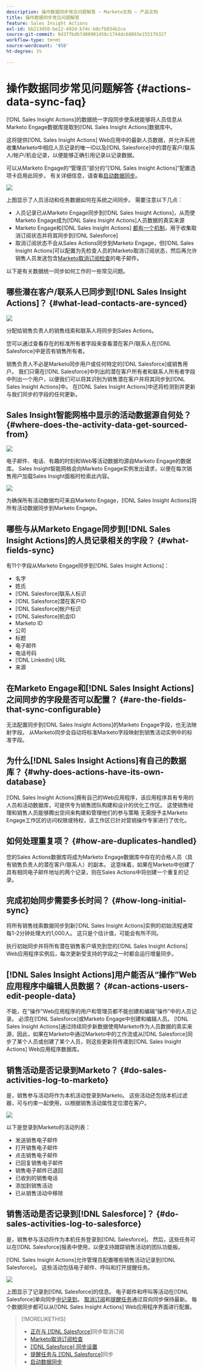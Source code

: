 ```yaml
---
description: 操作数据同步常见问题解答 — Marketo文档 — 产品文档
title: 操作数据同步常见问题解答
feature: Sales Insight Actions
exl-id: bb213d50-be22-492d-b74c-b8cfb834b2ca
source-git-commit: 0d37fbdb7d08901458c1744dc68893e155176327
workflow-type: tm+mt
source-wordcount: '958'
ht-degree: 1%

---
```


# 操作数据同步常见问题解答 {#actions-data-sync-faq}

[!DNL Sales Insight Actions]的数据统一字段同步使系统能够将人员信息从Marketo Engage数据库提取到[!DNL Sales Insight Actions]数据库中。

这将提供[!DNL Sales Insight Actions] Web应用中的最新人员数据，并允许系统收集Marketo中相应人员记录的唯一ID以及[!DNL Salesforce]中的潜在客户/联系人/帐户/机会记录，以便能够正确引用记录以记录数据。

可以从Marketo Engage的“管理员”部分的“[!DNL Sales Insight Actions]”配置选项卡启用此同步。 有关详细信息，请查看[启动数据同步](/help/marketo/product-docs/marketo-sales-insight/actions/getting-started/sales-insight-actions-admin-setup-guide.md#initiate-data-sync)。

![](assets/actions-data-sync-faq-1.png)

上图显示了人员活动和任务数据如何在系统之间同步。 需要注意以下几点：

* 人员记录已从Marketo Engage同步到[!DNL Sales Insight Actions]，从而使Marketo Engage成为[!DNL Sales Insight Actions]人员数据的真实来源
* Marketo Engage和[!DNL Sales Insight Actions] [都有一个机制](/help/marketo/product-docs/marketo-sales-insight/actions/email/unsubscribes/syncing-unsubscribes-with-salesforce.md)，用于收集取消订阅状态并将其同步到[!DNL Salesforce]
* 取消订阅状态不会从Sales Actions同步到Marketo Engage，但[!DNL Sales Insight Actions]可以配置为先检查人员的Marketo取消订阅状态，然后再允许销售人员发送包含[Marketo取消订阅检查](/help/marketo/product-docs/marketo-sales-insight/actions/email/unsubscribes/marketo-unsubscribe-check.md)的电子邮件。

以下是有关数据统一同步如何工作的一些常见问题。

## 哪些潜在客户/联系人已同步到[!DNL Sales Insight Actions]？ {#what-lead-contacts-are-synced}

![](assets/actions-data-sync-faq-2.png)

分配给销售负责人的销售线索和联系人将同步到Sales Actions。

您可以通过查看存在的标准所有者字段来查看潜在客户/联系人在[!DNL Salesforce]中是否有销售所有者。

销售负责人不必是Marketo同步用户或任何特定的[!DNL Salesforce]或销售用户。 我们只需在[!DNL Salesforce]中列出的潜在客户所有者和联系人所有者字段中列出一个用户，以便我们可以将其识别为销售潜在客户并将其同步到[!DNL Sales Insight Actions]中。 在[!DNL Sales Insight Actions]中还将检测到并更新与我们同步的字段的任何更新。

## Sales Insight智能网格中显示的活动数据源自何处？ {#where-does-the-activity-data-get-sourced-from}

![](assets/actions-data-sync-faq-3.png)

电子邮件、电话、有趣的时刻和Web等活动数据均源自Marketo Engage的数据库。 Sales Insight智能网格会向Marketo Engage实例发出请求，以便在每次销售用户加载Sales Insight面板时检索此内容。

![](assets/actions-data-sync-faq-4.png)

为确保所有活动数据均可来自Marketo Engage，[!DNL Sales Insight Actions]将所有活动数据同步到Marketo Engage。

## 哪些与从Marketo Engage同步到[!DNL Sales Insight Actions]的人员记录相关的字段？ {#what-fields-sync}

有11个字段从Marketo Engage同步到[!DNL Sales Insight Actions]：

* 名字
* 姓氏
* [!DNL Salesforce]联系人标识
* [!DNL Salesforce]潜在客户ID
* [!DNL Salesforce]帐户标识
* [!DNL Salesforce]机会ID
* Marketo ID
* 公司
* 标题
* 电子邮件
* 电话号码
* [!DNL Linkedin] URL
* 来源

## 在Marketo Engage和[!DNL Sales Insight Actions]之间同步的字段是否可以配置？ {#are-the-fields-that-sync-configurable}

无法配置同步到[!DNL Sales Insight Actions]的Marketo Engage字段，也无法映射字段。 从Marketo同步会自动将标准Marketo字段映射到销售活动实例中的标准字段。

## 为什么[!DNL Sales Insight Actions]有自己的数据库？ {#why-does-actions-have-its-own-database}

[!DNL Sales Insight Actions]拥有自己的Web应用程序，该应用程序具有专用的人员和活动数据库，可提供专为销售团队构建和设计的优化工作区。 这使销售经理和销售人员能够腾出空间来构建和管理他们的参与策略   无需授予主Marketo Engage工作区的访问权限或特权，该工作区已针对营销操作专家进行了优化。

## 如何处理重复项？ {#how-are-duplicates-handled}

您的Sales Actions数据库将成为Marketo Engage数据库中存在的合格人员（具有销售负责人的潜在客户/联系人）的副本。 这意味着，如果在Marketo中创建了具有相同电子邮件地址的两个记录，则在Sales Actions中将创建一个重复的记录。

## 完成初始同步需要多长时间？ {#how-long-initial-sync}

将所有销售线索数据同步到新[!DNL Sales Insight Actions]实例的初始流程通常每1-2分钟处理大约1,000人。 这只是个估计值，可能会有所不同。

执行初始同步并将所有潜在销售客户填充到您的[!DNL Sales Insight Actions] Web应用程序实例后，每次更新受支持的字段之一时都会运行增量同步。

## [!DNL Sales Insight Actions]用户能否从“操作”Web应用程序中编辑人员数据？ {#can-actions-users-edit-people-data}

不能，在“操作”Web应用程序的用户和管理员都不能创建和编辑“操作”中的人员记录。 必须在[!DNL Salesforce]或Marketo Engage中创建和编辑人员。 [!DNL Sales Insight Actions]通过持续同步新数据使用Marketo作为人员数据的真实来源，因此，如果在Marketo中通过Marketo中的工作流或从[!DNL Salesforce]同步了某个人员或创建了某个人员，则这些更新将传递到[!DNL Sales Insight Actions] Web应用程序数据库。

## 销售活动是否记录到Marketo？ {#do-sales-activities-log-to-marketo}

是，销售参与活动将作为本机活动登录到Marketo。 这些活动还包括本机过滤器，可与约束一起使用，以根据销售活动属性定位潜在客户。

![](assets/actions-data-sync-faq-5.png)

以下是登录到Marketo的活动列表：

* 发送销售电子邮件
* 打开销售电子邮件
* 点击销售电子邮件
* 已回复销售电子邮件
* 销售电子邮件已退回
* 已收到的销售电话
* 添加到销售活动
* 已从销售活动中移除

## 销售活动是否记录到[!DNL Salesforce]？ {#do-sales-activities-log-to-salesforce}

是，销售参与活动将作为本机任务登录到[!DNL Salesforce]。 然后，这些任务可以在[!DNL Salesforce]报表中使用，以便支持跟踪销售活动的团队功能板。

[!DNL Sales Insight Actions]允许管理员配置哪些销售活动记录到[!DNL Salesforce]。 这些活动包括电子邮件、呼叫和打开提醒任务。

![](assets/actions-data-sync-faq-6.png)

上图显示了记录到[!DNL Salesforce]的信息。 电子邮件和呼叫等活动在[!DNL Salesforce]单向同步[中记录到](/help/marketo/product-docs/marketo-sales-insight/actions/crm/salesforce-integration/salesforce-sync-settings.md)。 [取消订阅](/help/marketo/product-docs/marketo-sales-insight/actions/email/unsubscribes/syncing-unsubscribes-with-salesforce.md)和[提醒任务](/help/marketo/product-docs/marketo-sales-insight/actions/tasks/reminder-task-sync-with-salesforce.md)通过双向同步保持最新。 每个数据同步都可以从[!DNL Sales Insight Actions] Web应用程序界面进行配置。

>[!MORELIKETHIS]
>
>* [正在与 [!DNL Salesforce]](/help/marketo/product-docs/marketo-sales-insight/actions/email/unsubscribes/syncing-unsubscribes-with-salesforce.md)同步取消订阅
>* [Marketo取消订阅检查](/help/marketo/product-docs/marketo-sales-insight/actions/email/unsubscribes/marketo-unsubscribe-check.md)
>* [[!DNL Salesforce] 同步设置](/help/marketo/product-docs/marketo-sales-insight/actions/crm/salesforce-integration/salesforce-sync-settings.md)
>* [提醒任务与 [!DNL Salesforce]](/help/marketo/product-docs/marketo-sales-insight/actions/tasks/reminder-task-sync-with-salesforce.md)同步
>* [启动数据同步](/help/marketo/product-docs/marketo-sales-insight/actions/getting-started/sales-insight-actions-admin-setup-guide.md#initiate-data-sync)


